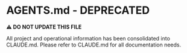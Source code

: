# AGENTS.md - DEPRECATED

**⚠️ DO NOT UPDATE THIS FILE**

All project and operational information has been consolidated into CLAUDE.md.
Please refer to CLAUDE.md for all documentation needs.
